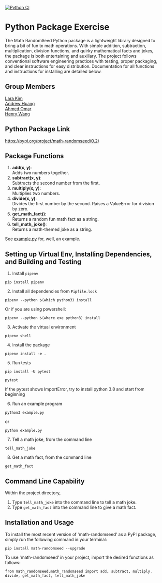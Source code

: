 [![Python CI](https://github.com/software-students-fall2023/3-python-package-exercise-random-seed-2/actions/workflows/python-package.yml/badge.svg?branch=lara)](https://github.com/software-students-fall2023/3-python-package-exercise-random-seed-2/actions/workflows/python-package.yml)

# Python Package Exercise

The Math RandomSeed Python package is a lightweight library designed to bring a bit of fun to math operations. With simple addition, subtraction, multiplication, division functions, and quirky mathematical facts and jokes, the package is both entertaining and auxiliary. The project follows conventional software engineering practices with testing, proper packaging, and clear instructions for easy distribution.
Documentation for all functions and instructions for installing are detailed below.

## Group Members 
[Lara Kim](https://github.com/larahynkim) <br>
[Andrew Huang](https://github.com/andrewhuanggg) <br>
[Ahmed Omar](https://github.com/ahmed-o-324) <br>
[Henry Wang](https://github.com/fishlesswater) <br>

## Python Package Link
https://pypi.org/project/math-randomseed/0.2/

## Package Functions
1. **add(x, y)**:<br>
Adds two numbers together.
2. **subtract(x, y)**:<br>
Subtracts the second number from the first.
3. **multiply(x, y)**:<br>
Multiplies two numbers.
4. **divide(x, y)**:<br>
Divides the first number by the second. Raises a ValueError for division by zero.
5. **get_math_fact()**:<br>
Returns a random fun math fact as a string.
6. **tell_math_joke()**:<br>
Returns a math-themed joke as a string.

See [example.py](./example.py) for, well, an example.


## Setting up Virtual Env, Installing Dependencies, and Building and Testing 

1. Install `pipenv`
```
pip install pipenv 
```

2. Install all dependencies from `Pipfile.lock`
```
pipenv --python $(which python3) install
```
Or if you are using powershell:
```
pipenv --python $(where.exe python3) install
```

3. Activate the virtual environment
```
pipenv shell 
```

4. Install the package
```
pipenv install -e . 
```

5. Run tests
```
pip install -U pytest

pytest
```
If the pytest shows ImportError, try to install python 3.8 and start from beginning

6. Run an example program
```
python3 example.py
```
or
```
python example.py
```
7. Tell a math joke, from the command line
```
tell_math_joke
```
8. Get a math fact, from the command line
```
get_math_fact
```

## Command Line Capability 
Within the project directory, 
1. Type `tell_math_joke` into the command line to tell a math joke.
2. Type `get_math_fact` into the command line to give a math fact.

## Installation and Usage 
To install the most recent version of 'math-randomseed' as a PyPI package, simply run the following command in your terminal: 
```
pip install math-randomseed --upgrade
```

To use 'math-randomseed' in your project, import the desired functions as follows: 
```
from math_randomseed.math_randomseed import add, subtract, multiply, divide, get_math_fact, tell_math_joke
```
